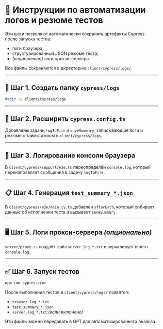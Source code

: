 # 📘 Инструкции по автоматизации логов и резюме тестов

Эти шаги позволяют автоматически сохранять артефакты Cypress после запуска тестов:

- логи браузера;
- структурированный JSON резюме теста;
- _(опционально)_ логи прокси-сервера.

Все файлы сохраняются в директорию `client/cypress/logs/`.

---

## 🔧 Шаг 1. Создать папку `cypress/logs`

```bash
mkdir -p client/cypress/logs
```

---

## 🧩 Шаг 2. Расширить `cypress.config.ts`

Добавлены задачи `logToFile` и `saveSummary`, записывающие логи и резюме с таймстампом в `client/cypress/logs`.

---

## 🔌 Шаг 3. Логирование консоли браузера

В `client/cypress/support/e2e.ts` переопределён `console.log`,
который перенаправляет сообщения в задачу `logToFile`.

---

## 📋 Шаг 4. Генерация `test_summary_*.json`

В `client/cypress/e2e/main.cy.ts` добавлен `afterEach`,
который собирает данные об исполнении теста и вызывает `saveSummary`.

---

## 🖥️ Шаг 5. Логи прокси-сервера _(опционально)_

`server/proxy.ts` создаёт файл `server_log_*.txt` и зеркалирует в него `console.log`.

---

## ✅ Шаг 6. Запуск тестов

```bash
npm run cypress:run
```

После выполнения тестов в `client/cypress/logs/` появятся:

- `browser_log_*.txt`
- `test_summary_*.json`
- `server_log_*.txt` _(если включено)_

Эти файлы можно передавать в GPT для автоматизированного анализа.
